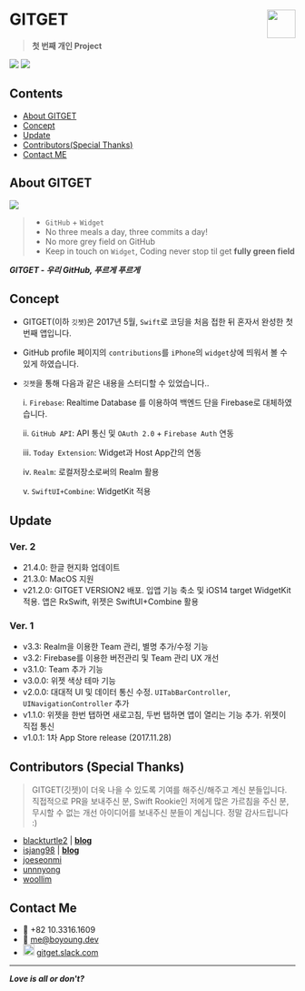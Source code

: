 # GITGET <img src = "https://github.com/fimuxd/GITGET/blob/develop/GITGET/Resource/Assets.xcassets/AppIcon.appiconset/mac_app_icon_1024.png?raw=true" width = 50 align = right>

> **첫 번째 개인 Project**

[<img src = "https://devimages-cdn.apple.com/app-store/marketing/guidelines/images/badge-download-on-the-app-store.svg">](https://itunes.apple.com/us/app/gitget/id1317170245?mt=8) [<img src = "https://developer.apple.com/app-store/marketing/guidelines/images/badge-download-on-the-mac-app-store.svg">](https://apps.apple.com/us/app/gitget/id1317170245)

## Contents
* [About GITGET](https://github.com/fimuxd/GITGET#about-gitget)
* [Concept](https://github.com/fimuxd/GITGET#concept)
* [Update](https://github.com/fimuxd/GITGET#update)
* [Contributors(Special Thanks)](https://github.com/fimuxd/GITGET#contributors-special-thanks)
* [Contact ME](https://github.com/fimuxd/GITGET#contact-me)

## About GITGET

<img src = "https://github.com/fimuxd/GITGET/blob/master/screenshots/devices.png?raw=true">

> - `GitHub` + `Widget`
> - No three meals a day, three commits a day!
> - No more grey field on GitHub
> - Keep in touch on `Widget`, Coding never stop til get **fully green field**

***GITGET - 우리 GitHub, 푸르게 푸르게***

## Concept

- GITGET(이하 `깃젯`)은 2017년 5월, `Swift`로 코딩을 처음 접한 뒤 혼자서 완성한 첫 번째 앱입니다.
- GitHub profile 페이지의 `contributions`를 `iPhone`의 `widget`상에 띄워서 볼 수 있게 하였습니다.
- `깃젯`을 통해 다음과 같은 내용을 스터디할 수 있었습니다..

    i. `Firebase`: Realtime Database 를 이용하여 백엔드 단을 Firebase로 대체하였습니다.
    
    ii. `GitHub API`: API 통신 및 `OAuth 2.0` +  `Firebase Auth` 연동
    
    iii. `Today Extension`: Widget과 Host App간의 연동
    
    iv. `Realm`: 로컬저장소로써의 Realm 활용
    
    v. `SwiftUI+Combine`: WidgetKit 적용 

## Update
### Ver. 2
- 21.4.0: 한글 현지화 업데이트
- 21.3.0: MacOS 지원
- v21.2.0: GITGET VERSION2 배포. 입앱 기능 축소 및 iOS14 target WidgetKit 적용. 앱은 RxSwift, 위젯은 SwiftUI+Combine 활용
### Ver. 1
- v3.3: Realm을 이용한 Team 관리, 별명 추가/수정 기능
- v3.2: Firebase를 이용한 버전관리 및 Team 관리 UX 개선
- v3.1.0: Team 추가 기능
- v3.0.0: 위젯 색상 테마 기능
- v2.0.0: 대대적 UI 및 데이터 통신 수정. `UITabBarController`, `UINavigationController` 추가
- v1.1.0: 위젯을 한번 탭하면 새로고침, 두번 탭하면 앱이 열리는 기능 추가. 위젯이 직접 통신
- v1.0.1: 1차 App Store release (2017.11.28)

## Contributors (Special Thanks) 
> GITGET(깃젯)이 더욱 나을 수 있도록 기여를 해주신/해주고 계신 분들입니다. 직접적으로 PR을 보내주신 분, Swift Rookie인 저에게 많은 가르침을 주신 분, 무시할 수 없는 개선 아이디어를 보내주신 분들이 계십니다. 정말 감사드립니다 :)

- [blackturtle2](https://github.com/blackturtle2) | [**blog**](http://blackturtle2.net)
- [isjang98](https://github.com/isjang98) | [**blog**](https://medium.com/@zida.papa)
- [joeseonmi](https://github.com/joeseonmi)
- [unnnyong](https://github.com/unnnyong)
- [woollim](https://github.com/woollim)

## Contact Me
- 📱 +82 10.3316.1609
- 📧 me@boyoung.dev
- <img src = "https://assets.brandfolder.com/osogig-6gybeo-1fxfn9/original/Slack%20App%20Icon.png" width = 20> [gitget.slack.com](https://gitget.slack.com/messages)

***
***Love is all or don't?***
